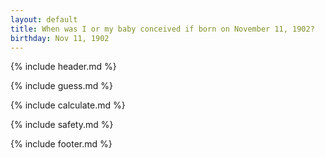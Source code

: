 ```yaml
---
layout: default
title: When was I or my baby conceived if born on November 11, 1902?
birthday: Nov 11, 1902
---
```


{% include header.md %}

{% include guess.md %}

{% include calculate.md %}

{% include safety.md %}

{% include footer.md %}



